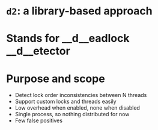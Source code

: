 <!SLIDE subsection>
# `d2`: a library-based approach


<!SLIDE>
# Stands for __d__eadlock __d__etector


<!SLIDE smbullets incremental>
# Purpose and scope

* Detect lock order inconsistencies between N threads
* Support custom locks and threads easily
* Low overhead when enabled, none when disabled
* Single process, so nothing distributed for now
* Few false positives
